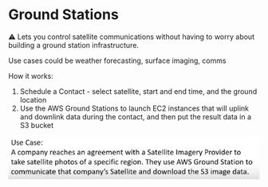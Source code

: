 # Ground Stations

<aside>
⚠️ Lets you control satellite communications without having to worry about building a ground station infrastructure.

</aside>

Use cases could be weather forecasting, surface imaging, comms

How it works:

1. Schedule a Contact - select satellite, start and end time, and the ground location
2. Use the AWS Ground Stations to launch EC2 instances that will uplink and downlink data during the contact, and then put the result data in a S3 bucket

![Untitled](Ground%20Stations%20cd9fd4616e2d4bbbbf204637cb39e817/Untitled.png)